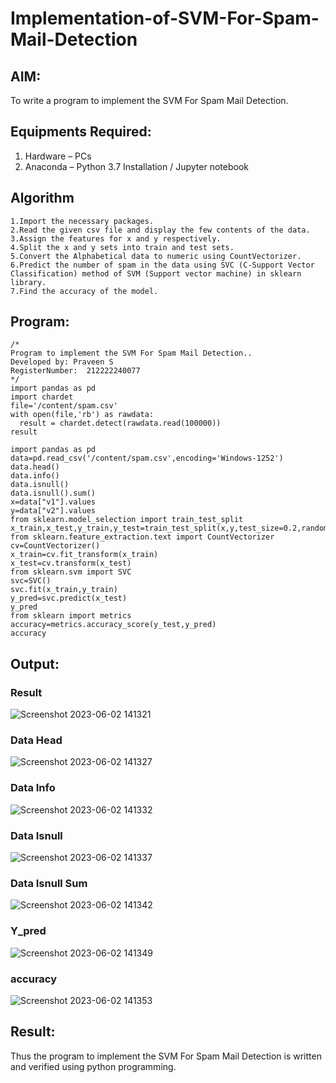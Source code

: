 # Implementation-of-SVM-For-Spam-Mail-Detection

## AIM:
To write a program to implement the SVM For Spam Mail Detection.

## Equipments Required:
1. Hardware – PCs
2. Anaconda – Python 3.7 Installation / Jupyter notebook

## Algorithm

    1.Import the necessary packages.
    2.Read the given csv file and display the few contents of the data.
    3.Assign the features for x and y respectively.
    4.Split the x and y sets into train and test sets.
    5.Convert the Alphabetical data to numeric using CountVectorizer.
    6.Predict the number of spam in the data using SVC (C-Support Vector Classification) method of SVM (Support vector machine) in sklearn library.
    7.Find the accuracy of the model.


## Program:
```
/*
Program to implement the SVM For Spam Mail Detection..
Developed by: Praveen S
RegisterNumber:  212222240077
*/
import pandas as pd
import chardet
file='/content/spam.csv'
with open(file,'rb') as rawdata:
  result = chardet.detect(rawdata.read(100000))
result

import pandas as pd
data=pd.read_csv('/content/spam.csv',encoding='Windows-1252')
data.head()
data.info()
data.isnull()
data.isnull().sum()
x=data["v1"].values
y=data["v2"].values
from sklearn.model_selection import train_test_split
x_train,x_test,y_train,y_test=train_test_split(x,y,test_size=0.2,random_state=0)
from sklearn.feature_extraction.text import CountVectorizer
cv=CountVectorizer()
x_train=cv.fit_transform(x_train)
x_test=cv.transform(x_test)
from sklearn.svm import SVC
svc=SVC()
svc.fit(x_train,y_train)
y_pred=svc.predict(x_test)
y_pred
from sklearn import metrics
accuracy=metrics.accuracy_score(y_test,y_pred)
accuracy
```

## Output:
### Result  
![Screenshot 2023-06-02 141321](https://github.com/praveenst13/Implementation-of-SVM-For-Spam-Mail-Detection/assets/118787793/e57d5bb2-c420-462d-926f-8b9f7adfd6ee)

### Data Head
![Screenshot 2023-06-02 141327](https://github.com/praveenst13/Implementation-of-SVM-For-Spam-Mail-Detection/assets/118787793/a372fb17-427d-403c-bb54-91862bdc81c9)

### Data Info



![Screenshot 2023-06-02 141332](https://github.com/praveenst13/Implementation-of-SVM-For-Spam-Mail-Detection/assets/118787793/8320c603-d5d8-4186-b28b-a008e18a7347)

### Data Isnull


![Screenshot 2023-06-02 141337](https://github.com/praveenst13/Implementation-of-SVM-For-Spam-Mail-Detection/assets/118787793/1d98f101-7308-453c-8d0e-91e5fcb99536)

### Data Isnull Sum
![Screenshot 2023-06-02 141342](https://github.com/praveenst13/Implementation-of-SVM-For-Spam-Mail-Detection/assets/118787793/82b4c0dd-6392-4487-9eae-7fb604a72b20)


### Y_pred


![Screenshot 2023-06-02 141349](https://github.com/praveenst13/Implementation-of-SVM-For-Spam-Mail-Detection/assets/118787793/2097250d-8eac-4405-88f0-2d88f97d979c)

### accuracy
![Screenshot 2023-06-02 141353](https://github.com/praveenst13/Implementation-of-SVM-For-Spam-Mail-Detection/assets/118787793/7e5e2a5b-e53b-4765-a993-f27bf48eeeed)


## Result:
Thus the program to implement the SVM For Spam Mail Detection is written and verified using python programming.
